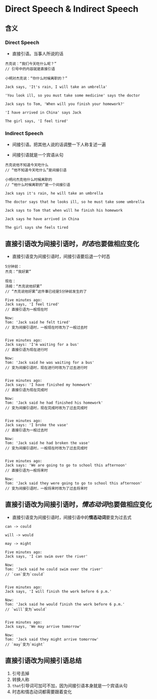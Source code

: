 # Direct Speech & Indirect Speech

## 含义

### Direct Speech

- 直接引语。当事人所说的话

```
杰克说：“我们今天吃什么呢？”
// 引号中的内容就是直接引语

小明对杰克说：“你什么时候离职的？”
```

```
Jack says, 'It's rain, I will take an umbrella'

'You look ill, so you must take some medicine' says the doctor

Jack says to Tom, 'When will you finish your homework?'

'I have arrived in China' says Jack

The girl says, 'I feel tired'
```

### Indirect Speech

- 间接引语。把其他人说的话调整一下人称复述一遍

- 间接引语就是一个宾语从句

```
杰克说他不知道今天吃什么
// “他不知道今天吃什么”是间接引语

小明问杰克他什么时候离职的
// “他什么时候离职的”是一个间接引语
```

```
Jack says it's rain, he will take an umbrella

The doctor says that he looks ill, so he must take some umbrella

Jack says to Tom that when will he finish his homework

Jack says he have arrived in China

The girl says she feels tired
```

## 直接引语改为间接引语时，*时态*也要做相应变化

- 直接引语变为间接引语时，间接引语要后退一个时态

```
5分钟前：
杰克：“我好累”

现在：
汤姆：“杰克说他好累”
// “杰克说他好累”这件事已经是5分钟前发生的了
```

```
Five minutes ago:
Jack says, 'I feel tired'
// 直接引语为一般现在时

Now:
Tom: 'Jack said he felt tired'
// 变为间接引语时，一般现在时改为了一般过去时


Five minutes ago:
Jack says: 'I'm waiting for a bus'
// 直接引语为现在进行时

Now:
Tom: 'Jack said he was waiting for a bus'
// 变为间接引语时，现在进行时改为了过去进行时


Five minutes ago:
Jack says: 'I have finished my homework'
// 直接引语为现在完成时

Now:
Tom: 'Jack said he had finished his homework'
// 变为间接引语时，现在完成时改为了过去完成时


Five minutes ago:
Jack says: 'I broke the vase'
// 直接引语为一般过去时

Now:
Tom: 'Jack said he had broken the vase'
// 变为间接引语时，一般现在时改为了过去完成时


Five minutes ago:
Jack says: 'We are going to go to school this afternoon'
// 直接引语为一般将来时

Now:
Tom: 'Jack said they were going to go to school this afternoon'
// 变为间接引语时，一般将来时改为了过去将来时
```

## 直接引语改为间接引语时，*情态动词*也要做相应变化

- 直接引语变为间接引语时，间接引语中的**情态动词**要变为过去式

```
can -> could

will -> would

may -> might
```

```
Five minutes ago:
Jack says, 'I can swim over the river'

Now:
Tom: 'Jack said he could swim over the river'
// `can`变为`could`


Five minutes ago:
Jack says, 'I will finish the work before 6 p.m.'

Now:
Tom: 'Jack said he would finish the work before 6 p.m.'
// `will`变为`would`


Five minutes ago:
Jack says, 'We may arrive tomorrow'

Now:
Tom: 'Jack said they might arrive tomorrow'
// `may`变为`might`
```

## 直接引语改为间接引语总结

1. 引号去掉
2. 转换人称
3. `that`引导词可加可不加，因为间接引语本身就是一个宾语从句
4. 时态和情态动词都需要跟着变化
